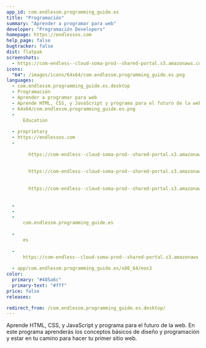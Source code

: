 ```yaml
---
app_id: com.endlessm.programming_guide.es
title: "Programación"
summary: "Aprender a programar para web"
developer: "Programación Developers"
homepage: https://endlessos.com
help_page: false
bugtracker: false
dist: flatpak
screenshots:
  - https://com-endless--cloud-soma-prod--shared-portal.s3.amazonaws.com/apps.354.screenshots.b8e358cc-a18d-46aa-adad-5f29a259d589_202001172038635555.png
icons:
  "64": /images/icons/64x64/com.endlessm.programming_guide.es.png
languages:
  - com.endlessm.programming_guide.es.desktop
  - Programación
  - Aprender a programar para web
  - Aprende HTML, CSS, y JavaScript y programa para el futuro de la web. En este programa aprenderás los conceptos básicos de diseño y programación y estar en tu camino para hacer tu primer sitio web.
  - 64x64/com.endlessm.programming_guide.es.png
  - 
      Education
    
  - proprietary
  - https://endlessos.com
  - 
      
        https://com-endless--cloud-soma-prod--shared-portal.s3.amazonaws.com/apps.354.screenshots.b8e358cc-a18d-46aa-adad-5f29a259d589_202001172038635555.png
      
      
        https://com-endless--cloud-soma-prod--shared-portal.s3.amazonaws.com/apps.354.screenshots.dacb54d5-1026-4d90-85ea-ca9f7bf80899_202001172038635555.png
      
      
        https://com-endless--cloud-soma-prod--shared-portal.s3.amazonaws.com/apps.354.screenshots.ef706020-2fbb-4ded-b125-9e80bd41c18d_202001172038635555.png
      
    
  - 
  - 
  - 
      com.endlessm.programming_guide.es
    
  - 
      es
    
  - 
      https://com-endless--cloud-soma-prod--shared-portal.s3.amazonaws.com/app.2025.appCenterThumbnail.9652a081-b163-444d-a8e2-1735f3108cf9_202001172038994242.jpg
    
  - app/com.endlessm.programming_guide.es/x86_64/eos3
color:
  primary: "#485a6c"
  primary-text: "#fff"
price: false
releases:

redirect_from: /com.endlessm.programming_guide.es.desktop/
---
```


<p>Aprende HTML, CSS, y JavaScript y programa para el futuro de la web. En este programa aprenderás los conceptos básicos de diseño y programación y estar en tu camino para hacer tu primer sitio web.</p>